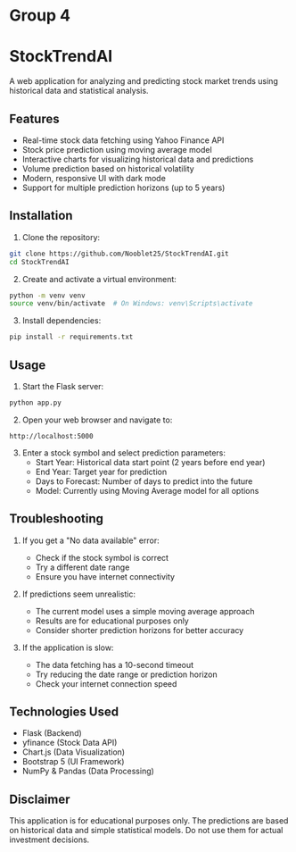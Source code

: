 # Group 4

# StockTrendAI

A web application for analyzing and predicting stock market trends using historical data and statistical analysis.

## Features

- Real-time stock data fetching using Yahoo Finance API
- Stock price prediction using moving average model
- Interactive charts for visualizing historical data and predictions
- Volume prediction based on historical volatility
- Modern, responsive UI with dark mode
- Support for multiple prediction horizons (up to 5 years)

## Installation

1. Clone the repository:
```bash
git clone https://github.com/Nooblet25/StockTrendAI.git
cd StockTrendAI
```

2. Create and activate a virtual environment:
```bash
python -m venv venv
source venv/bin/activate  # On Windows: venv\Scripts\activate
```

3. Install dependencies:
```bash
pip install -r requirements.txt
```

## Usage

1. Start the Flask server:
```bash
python app.py
```

2. Open your web browser and navigate to:
```
http://localhost:5000
```

3. Enter a stock symbol and select prediction parameters:
   - Start Year: Historical data start point (2 years before end year)
   - End Year: Target year for prediction
   - Days to Forecast: Number of days to predict into the future
   - Model: Currently using Moving Average model for all options

## Troubleshooting

1. If you get a "No data available" error:
   - Check if the stock symbol is correct
   - Try a different date range
   - Ensure you have internet connectivity

2. If predictions seem unrealistic:
   - The current model uses a simple moving average approach
   - Results are for educational purposes only
   - Consider shorter prediction horizons for better accuracy

3. If the application is slow:
   - The data fetching has a 10-second timeout
   - Try reducing the date range or prediction horizon
   - Check your internet connection speed

## Technologies Used

- Flask (Backend)
- yfinance (Stock Data API)
- Chart.js (Data Visualization)
- Bootstrap 5 (UI Framework)
- NumPy & Pandas (Data Processing)

## Disclaimer

This application is for educational purposes only. The predictions are based on historical data and simple statistical models. Do not use them for actual investment decisions.

